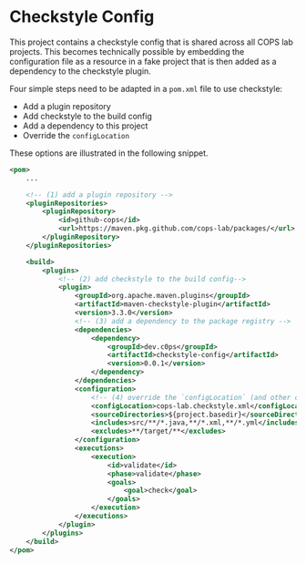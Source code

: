 # Checkstyle Config

This project contains a checkstyle config that is shared across all COPS lab projects. This becomes technically possible by embedding the configuration file as a resource in a fake project that is then added as a dependency to the checkstyle plugin.

Four simple steps need to be adapted in a `pom.xml` file to use checkstyle:

- Add a plugin repository
- Add checkstyle to the build config
- Add a dependency to this project
- Override the `configLocation`

These options are illustrated in the following snippet.

```xml
<pom>
    ...

    <!-- (1) add a plugin repository -->
    <pluginRepositories>
        <pluginRepository>
            <id>github-cops</id>
            <url>https://maven.pkg.github.com/cops-lab/packages/</url>
        </pluginRepository>
    </pluginRepositories>

    <build>
        <plugins>
            <!-- (2) add checkstyle to the build config-->
            <plugin>
                <groupId>org.apache.maven.plugins</groupId>
                <artifactId>maven-checkstyle-plugin</artifactId>
                <version>3.3.0</version>
                <!-- (3) add a dependency to the package registry -->
                <dependencies>
                    <dependency>
                        <groupId>dev.c0ps</groupId>
                        <artifactId>checkstyle-config</artifactId>
                        <version>0.0.1</version>
                    </dependency>
                </dependencies>
                <configuration>
                    <!-- (4) override the `configLocation` (and other options) -->
                    <configLocation>cops-lab.checkstyle.xml</configLocation>
                    <sourceDirectories>${project.basedir}</sourceDirectories>
                    <includes>src/**/*.java,**/*.xml,**/*.yml</includes>
                    <excludes>**/target/**</excludes>
                </configuration>
                <executions>
                    <execution>
                        <id>validate</id>
                        <phase>validate</phase>
                        <goals>
                            <goal>check</goal>
                        </goals>
                    </execution>
                </executions>
            </plugin>
        </plugins>
    </build>
</pom>
```

